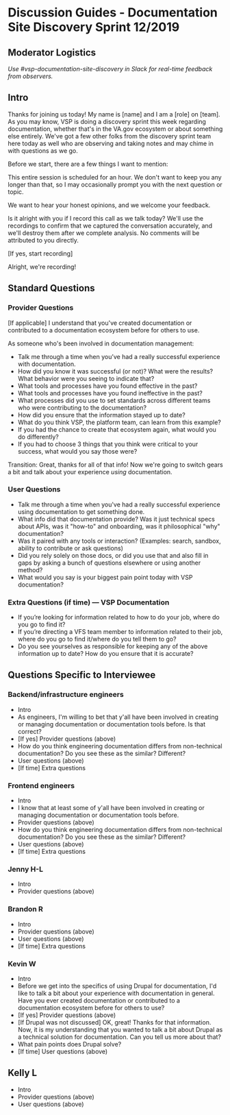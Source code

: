# Discussion Guides - Documentation Site Discovery Sprint 12/2019

## Moderator Logistics
_Use #vsp-documentation-site-discovery in Slack for real-time feedback from observers._

## Intro
Thanks for joining us today! My name is [name] and I am a [role] on [team]. As you may know, VSP is doing a discovery sprint this week regarding documentation, whether that's in the VA.gov ecosystem or about something else entirely. We've got a few other folks from the discovery sprint team here today as well who are observing and taking notes and may chime in with questions as we go.

Before we start, there are a few things I want to mention: 

This entire session is scheduled for an hour. We don't want to keep you any longer than that, so I may occasionally prompt you with the next question or topic. 

We want to hear your honest opinions, and we welcome your feedback. 

Is it alright with you if I record this call as we talk today? We'll use the recordings to confirm that we captured the conversation accurately, and we'll destroy them after we complete analysis. No comments will be attributed to you directly. 

[If yes, start recording]

Alright, we're recording!

## Standard Questions 

### Provider Questions 
[If applicable] I understand that you've created documentation or contributed to a documentation ecosystem before for others to use. 

As someone who's been involved in documentation management: 
- Talk me through a time when you’ve had a really successful experience with documentation.
- How did you know it was successful (or not)? What were the results? What behavior were you seeing to indicate that?
- What tools and processes have you found effective in the past?
- What tools and processes have you found ineffective in the past? 
- What processes did you use to set standards across different teams who were contributing to the documentation?
- How did you ensure that the information stayed up to date? 
- What do you think VSP, the platform team, can learn from this example? 
- If you had the chance to create that ecosystem again, what would you do differently?
- If you had to choose 3 things that you think were critical to your success, what would you say those were?

Transition: Great, thanks for all of that info! Now we're going to switch gears a bit and talk about your experience _using_ documentation.

### User Questions
- Talk me through a time when you've had a really successful experience using documentation to get something done.
- What info did that documentation provide? Was it just technical specs about APIs, was it "how-to" and onboarding, was it philosophical "why" documentation? 
- Was it paired with any tools or interaction? (Examples: search, sandbox, ability to contribute or ask questions)
- Did you rely solely on those docs, or did you use that and also fill in gaps by asking a bunch of questions elsewhere or using another method?
- What would you say is your biggest pain point today with VSP documentation?

### Extra Questions (if time) — VSP Documentation
- If you’re looking for information related to how to do your job, where do you go to find it?
- If you’re directing a VFS team member to information related to their job, where do you go to find it/where do you tell them to go?
- Do you see yourselves as responsible for keeping any of the above information up to date? How do you ensure that it is accurate?

## Questions Specific to Interviewee

### Backend/infrastructure engineers
- Intro
- As engineers, I'm willing to bet that y'all have been involved in creating or managing documentation or documentation tools before. Is that correct? 
- [If yes] Provider questions (above)
- How do you think engineering documentation differs from non-technical documentation? Do you see these as the similar? Different?
- User questions (above)
- [If time] Extra questions

### Frontend engineers
- Intro
- I know that at least some of y'all have been involved in creating or managing documentation or documentation tools before.
- Provider questions (above)
- How do you think engineering documentation differs from non-technical documentation? Do you see these as the similar? Different?
- User questions (above)
- [If time] Extra questions

### Jenny H-L
- Intro
- Provider questions (above) 

### Brandon R
- Intro
- Provider questions (above)
- User questions (above)
- [If time] Extra questions

### Kevin W
- Intro
- Before we get into the specifics of using Drupal for documentation, I'd like to talk a bit about your experience with documentation in general. Have you ever created documentation or contributed to a documentation ecosystem before for others to use?
- [If yes] Provider questions (above)
- [If Drupal was not discussed] OK, great! Thanks for that information. Now, it is my understanding that you wanted to talk a bit about Drupal as a technical solution for documentation. Can you tell us more about that? 
- What pain points does Drupal solve? 
- [If time] User questions (above)

## Kelly L
- Intro
- Provider questions (above)
- User questions (above)
